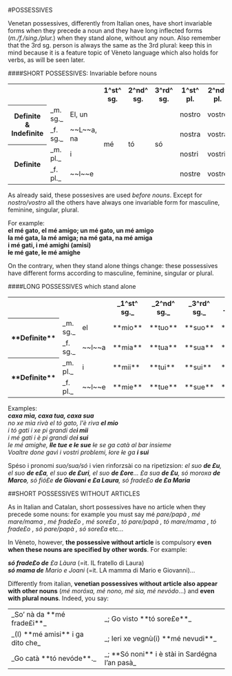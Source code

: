 #POSSESSIVES

Venetan possessives, differently from Italian ones, have short invariable forms when they
precede a noun and they have long inflected forms (_m./f./sing./plur._) when they stand alone,
without any noun. Also remember that the 3rd sg. person is always the same as the 3rd plural:
keep this in mind because it is a feature topic of Vèneto language which also holds for verbs,
as will be seen later.

####SHORT POSSESSIVES: Invariable before nouns
<table>
    <tr>
        <th colspan="3" class="highlight-lighter">&nbsp;</th>
        <th class="highlight">1^st^ sg.</th>
        <th class="highlight">2^nd^ sg.</th>
        <th class="highlight">3^rd^ sg.</th>
        <th class="highlight">1^st^ pl.</th>
        <th class="highlight">2^nd^ pl.</th>
        <th class="highlight">3^rd^ pl.</th>
    </tr>
    <tr>
        <th rowspan="2" class="highlight-lightest">Definite &  
        Indefinite</th>
        <td class="left">_m. sg._</td>
        <td>El, un</td>
        <td rowspan="5">mé</td>
        <td rowspan="5" class="even">tó</td>
        <td rowspan="5">só</td>
        <td class="odd-alt">nostro</td>
        <td>vostro</td>
        <td rowspan="5" class="even">só</td>
    </tr>
    <tr>
        <td class="left even">_f. sg._</td>
        <td class="even">~~L~~a, na</td>
        <td class="even-alt">nostra</td>
        <td class="even">vostra</td>
    </tr>
    <tr>
        <th rowspan="2" class="highlight-lighter">Definite</th>
        <td class="left">_m. pl._</td>
        <td>i</td>
        <td class="odd-alt">nostri</td>
        <td>vostri</td>
    </tr>
    <tr>
        <td class="left even">_f. pl._</td>
        <td class="even">~~l~~e</td>
        <td class="even-alt">nostre</td>
        <td class="even">vostre</td>
    </tr>
</table>

As already said, these possesives are used _before nouns_. Except for _nostro/vostro_ all the
others have always one invariable form for masculine, feminine, singular, plural.

For example:  
**el mé gato, el mé amigo; un mé gato, un mé amigo  
~~l~~a mé gata, ~~l~~a mé amiga; na mé gata, na mé amiga  
i mé gati, i mé amighi (amisi)  
~~l~~e mé gate, ~~l~~e mé amighe**

On the contrary, when they stand alone things change: these possessives have different forms
according to masculine, feminine, singular or plural.

####LONG POSSESSIVES which stand alone
<table>
    <tr>
        <th colspan="3" class="highlight-lighter"></th>
        <th class="highlight">_1^st^ sg._</th>
        <th class="highlight">_2^nd^ sg._</th>
        <th class="highlight">_3^rd^ sg._</th>
        <th class="highlight">_1^st^ pl._</th>
        <th class="highlight">_2^nd^ pl._</th>
        <th class="highlight">_3^rd^ pl._</th>
    </tr>
    <tr>
        <th rowspan="2" class="highlight-lightest">**Definite**</th>
        <td class="left">_m. sg._</td>
        <td>el</td>
        <td>**mio**</td>
        <td class="odd-alt">**tuo**</td>
        <td>**suo**</td>
        <td class="odd-alt">**nostro**</td>
        <td>**vostro**</td>
        <td class="odd-alt">**suo**</td>
    </tr>
    <tr>
        <td class="left even">_f. sg._</td>
        <td class="even">~~l~~a</td>
        <td class="even">**mia**</td>
        <td class="even-alt">**tua**</td>
        <td class="even">**sua**</td>
        <td class="even-alt">**nostra**</td>
        <td class="even">**vostra**</td>
        <td class="even-alt">**sua**</td>
    </tr>
    <tr>
        <th rowspan="2" class="highlight-lighter">**Definite**</th>
        <td class="left">_m. pl._</td>
        <td>i</td>
        <td>**mii**</td>
        <td class="odd-alt">**tui**</td>
        <td>**sui**</td>
        <td class="odd-alt">**nostri**</td>
        <td>**vostri**</td>
        <td class="odd-alt">**sui**</td>
    </tr>
    <tr>
        <td class="left even">_f. pl._</td>
        <td class="even">~~l~~e</td>
        <td class="even">**mie**</td>
        <td class="even-alt">**tue**</td>
        <td class="even">**sue**</td>
        <td class="even-alt">**nostre**</td>
        <td class="even">**vostre**</td>
        <td class="even-alt">**sue**</td>
    </tr>
</table>

Examples:  
_**caxa mìa, caxa tua, caxa sua**  
no xe mìa rivà el tó gato, l'è riva **el mio**  
i tó gati i xe pi grandi de**i mii**  
i mé gati i è pi grandi de**i sui**  
le mé amighe, **~~l~~le tue e ~~l~~e sue** ~~l~~e se ga catà al bar insieme  
Voaltre done gavì i vostri problemi, ~~l~~ore ~~l~~e ga **i sui**_

Spéso i pronomi _suo/sua/só_ i vien rinforzsài co na ripetizsion: _el suo **de £u**, el suo **de e£a**, el
suo **de £uri**, el suo **de £ore**... £a sua **de £u**, só moroxa **de Marco**, só fió£e **de Giovani e £a
Laura**, só frade£o **de £a Marìa**_

##SHORT POSSESSIVES WITHOUT ARTICLES

As in Italian and Catalan, short possessives have no article when they precede some nouns: for
example you must say mé _pare/papà , mé mare/mama , mé frade£o , mé sore£a , tó
pare/papà , tó mare/mama , tó frade£o , só pare/papà , só sore£a_ etc…

In Vèneto, however, **the possessive without article** is compulsory **even when these
nouns are specified by other words**. For example:

_**só frade£o de** £a Làura_ (=it. IL fratello di Laura)  
_**só mama de** Mario e Joani_ (=it. LA mamma di Mario e Giovanni)…

Differently from italian, **venetian possessives without article also appear with other
nouns** (_mé moróxa, mé nono, mé sia, mé nevódo_…) and **even with plural nouns**. Indeed,
you say:

<table>
    <tr>
        <td class="left">_So’ nà da **mé frade£i**_</td><td class="left">_; Go visto **tó sore£e**_</td>
    </tr>
    <tr>
        <td class="left">_(I) **mé amisi** i ga dito che_</td><td class="left">_; Ieri xe vegnù(i) **mé nevudi**_</td>
    </tr>
    <tr>
        <td class="left">_Go catà **tó nevóde**._</td><td class="left">_; **Só noni** i è stài in Sardégna l’an pasà_</td>
    </tr>
</table>
